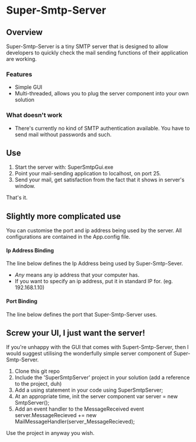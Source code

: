 # Super-Smtp-Server

## Overview
Super-Smtp-Server is a tiny SMTP server that is designed to allow developers to quickly check the mail sending functions of their application are working.

### Features
- Simple GUI
- Multi-threaded, allows you to plug the server component into your own solution

### What doesn't work
- There's currently no kind of SMTP authentication available. You have to send mail without passwords and such.

## Use
1. Start the server with:
        SuperSmtpGui.exe
2. Point your mail-sending application to localhost, on port 25.
3. Send your mail, get satisfaction from the fact that it shows in server's window.

That's it.


## Slightly more complicated use
You can customise the port and ip address being used by the server. All configurations are contained in the App.config file.

#### Ip Address Binding
The line below defines the Ip Address being used by Super-Smtp-Sever.
    <add key="ip" value="any"/>

- *Any* means any ip address that your computer has.
- If you want to specify an ip address, put it in standard IP for. (eg. 192.168.1.10)

#### Port Binding
The line below defines the port that Super-Smtp-Server uses.
    <add key="port" value="25"/>


## Screw your UI, I just want the server!
If you're unhappy with the GUI that comes with Supert-Smtp-Server, then I would suggest utilising the wonderfully simple server component of Super-Smtp-Server.

1. Clone this git repo
2. Include the 'SuperSmtpServer' project in your solution (add a reference to the project, duh)
3. Add a using statement in your code
        using SuperSmtpServer;
4. At an appropriate time, init the server component
        var server = new SmtpServer();
5. Add an event handler to the MessageReceived event
        server.MessageRecieved += new MailMessageHandler(server_MessageRecieved);



Use the project in anyway you wish.
